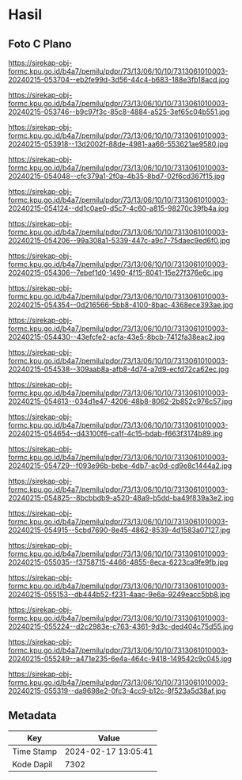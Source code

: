 # Hasil

## Foto C Plano

https://sirekap-obj-formc.kpu.go.id/b4a7/pemilu/pdpr/73/13/06/10/10/7313061010003-20240215-053704--eb2fe99d-3d56-44c4-b683-188e3fb18acd.jpg

https://sirekap-obj-formc.kpu.go.id/b4a7/pemilu/pdpr/73/13/06/10/10/7313061010003-20240215-053746--b9c97f3c-85c8-4884-a525-3ef65c04b551.jpg

https://sirekap-obj-formc.kpu.go.id/b4a7/pemilu/pdpr/73/13/06/10/10/7313061010003-20240215-053918--13d2002f-88de-4981-aa66-553621ae9580.jpg

https://sirekap-obj-formc.kpu.go.id/b4a7/pemilu/pdpr/73/13/06/10/10/7313061010003-20240215-054048--cfc379a1-2f0a-4b35-8bd7-02f6cd367f15.jpg

https://sirekap-obj-formc.kpu.go.id/b4a7/pemilu/pdpr/73/13/06/10/10/7313061010003-20240215-054124--dd1c0ae0-d5c7-4c60-a815-98270c39fb4a.jpg

https://sirekap-obj-formc.kpu.go.id/b4a7/pemilu/pdpr/73/13/06/10/10/7313061010003-20240215-054206--99a308a1-5339-447c-a9c7-75daec9ed6f0.jpg

https://sirekap-obj-formc.kpu.go.id/b4a7/pemilu/pdpr/73/13/06/10/10/7313061010003-20240215-054306--7ebef1d0-1490-4f15-8041-15e27f376e6c.jpg

https://sirekap-obj-formc.kpu.go.id/b4a7/pemilu/pdpr/73/13/06/10/10/7313061010003-20240215-054354--0d216566-5bb8-4100-8bac-4368ece393ae.jpg

https://sirekap-obj-formc.kpu.go.id/b4a7/pemilu/pdpr/73/13/06/10/10/7313061010003-20240215-054430--43efcfe2-acfa-43e5-8bcb-7412fa38eac2.jpg

https://sirekap-obj-formc.kpu.go.id/b4a7/pemilu/pdpr/73/13/06/10/10/7313061010003-20240215-054538--309aab8a-afb8-4d74-a7d9-ecfd72ca62ec.jpg

https://sirekap-obj-formc.kpu.go.id/b4a7/pemilu/pdpr/73/13/06/10/10/7313061010003-20240215-054613--034d1e47-4206-48b8-8062-2b852c976c57.jpg

https://sirekap-obj-formc.kpu.go.id/b4a7/pemilu/pdpr/73/13/06/10/10/7313061010003-20240215-054654--d43100f6-ca1f-4c15-bdab-f663f3174b89.jpg

https://sirekap-obj-formc.kpu.go.id/b4a7/pemilu/pdpr/73/13/06/10/10/7313061010003-20240215-054729--f093e96b-bebe-4db7-ac0d-cd9e8c1444a2.jpg

https://sirekap-obj-formc.kpu.go.id/b4a7/pemilu/pdpr/73/13/06/10/10/7313061010003-20240215-054825--8bcbbdb9-a520-48a9-b5dd-ba49f839a3e2.jpg

https://sirekap-obj-formc.kpu.go.id/b4a7/pemilu/pdpr/73/13/06/10/10/7313061010003-20240215-054915--5cbd7690-8e45-4862-8539-4d1583a07127.jpg

https://sirekap-obj-formc.kpu.go.id/b4a7/pemilu/pdpr/73/13/06/10/10/7313061010003-20240215-055035--f3758715-4466-4855-8eca-6223ca9fe9fb.jpg

https://sirekap-obj-formc.kpu.go.id/b4a7/pemilu/pdpr/73/13/06/10/10/7313061010003-20240215-055153--db444b52-f231-4aac-9e6a-9249eacc5bb8.jpg

https://sirekap-obj-formc.kpu.go.id/b4a7/pemilu/pdpr/73/13/06/10/10/7313061010003-20240215-055224--d2c2983e-c763-4361-9d3c-ded404c75d55.jpg

https://sirekap-obj-formc.kpu.go.id/b4a7/pemilu/pdpr/73/13/06/10/10/7313061010003-20240215-055249--a471e235-6e4a-464c-9418-149542c9c045.jpg

https://sirekap-obj-formc.kpu.go.id/b4a7/pemilu/pdpr/73/13/06/10/10/7313061010003-20240215-055319--da9698e2-0fc3-4cc9-b12c-8f523a5d38af.jpg


## Metadata

| Key        | Value               |
| ---------- | ------------------- |
| Time Stamp | 2024-02-17 13:05:41 |
| Kode Dapil | 7302                |



